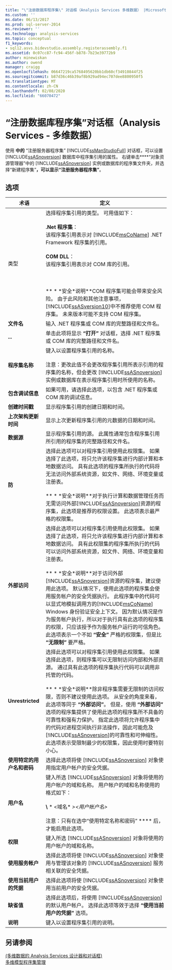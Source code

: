 ```yaml
---
title: "\"注册数据库程序集\" 对话框（Analysis Services 多维数据） |Microsoft Docs"
ms.custom: ''
ms.date: 06/13/2017
ms.prod: sql-server-2014
ms.reviewer: ''
ms.technology: analysis-services
ms.topic: conceptual
f1_keywords:
- sql12.asvs.bidevstudio.assembly.registerassembly.f1
ms.assetid: 0c07cc87-fc94-456f-b878-7b23e39772b9
author: minewiskan
ms.author: owend
manager: craigg
ms.openlocfilehash: 06647219ca5768495620bb1db60cf34910844f25
ms.sourcegitcommit: b87d36c46b39af8b929ad94ec707dee8800950f5
ms.translationtype: MT
ms.contentlocale: zh-CN
ms.lasthandoff: 02/08/2020
ms.locfileid: "66070472"
---
```

# <a name="register-database-assembly-dialog-box-analysis-services---multidimensional-data"></a>“注册数据库程序集”对话框（Analysis Services - 多维数据）
  使用 **中的** “注册服务器程序集” [!INCLUDE[ssManStudioFull](../includes/ssmanstudiofull-md.md)] 对话框，可以设置 [!INCLUDE[ssASnoversion](../includes/ssasnoversion-md.md)] 数据库中程序集引用的属性。 右键单击****“对象资源管理器”中的 [!INCLUDE[ssASnoversion](../includes/ssasnoversion-md.md)] 实例或数据库的程序集文件夹，并选择“新建程序集”****，可以显示“注册服务器程序集”****。  
  
## <a name="options"></a>选项  
  
|术语|定义|  
|----------|----------------|  
|类型 |选择程序集引用的类型。 可用值如下：<br /><br /> **.Net 程序集**： <br />                      该程序集引用表示对 [!INCLUDE[msCoName](../includes/msconame-md.md)] .NET Framework 程序集的引用。<br /><br /> **COM DLL**： <br />                      该程序集引用表示对 COM 库的引用。<br /><br /> <br /><br /> ** \* \*安全\*说明**COM 程序集可能会带来安全风险。 由于此风险和其他注意事项， [!INCLUDE[ssASversion10](../includes/ssasversion10-md.md)]中不推荐使用 COM 程序集。 未来版本可能不支持 COM 程序集。|  
|**文件名**|输入 .NET 程序集或 COM 库的完整路径和文件名。|  
|**...**|单击此项将显示 **“打开”** 对话框，选择 .NET 程序集或 COM 库的完整路径和文件名。|  
|**程序集名称**|键入以设置程序集引用的名称。<br /><br /> 注意：更改此值不会更改程序集引用所表示引用的程序集的名称，但会更改 [!INCLUDE[ssASnoversion](../includes/ssasnoversion-md.md)] 实例或数据库在表示程序集引用时所使用的名称。|  
|**包含调试信息**|如果可用，请选择此选项，以包含 .NET 程序集或 COM 库的调试信息。|  
|**创建时间戳**|显示程序集引用的创建日期和时间。|  
|**上次架构更新时间**|显示上次更新程序集引用的元数据的日期和时间。|  
|**数据源**|显示程序集引用的源。 此属性通常包含程序集引用所引用的程序集的完整路径和文件名。|  
|**防**|选择此选项可以对程序集引用使用此权限集。 如果选择了此选项，将只允许该程序集进行内部计算和本地数据访问。 具有此选项的程序集所执行的代码将无法访问外部系统资源，如文件、网络、环境变量或注册表。<br /><br /> ** \* \*安全\*说明**对于执行计算和数据管理任务而无需访问外部[!INCLUDE[ssASnoversion](../includes/ssasnoversion-md.md)]资源的程序集，此选项是推荐的权限设置。 此选项表示最严格的权限集。|  
|**外部访问**|选择此选项可以对程序集引用使用此权限集。 如果选择了此选项，将只允许该程序集进行内部计算和本地数据访问。 具有此权限集的程序集所执行的代码可以访问外部系统资源，如文件、网络、环境变量和注册表。<br /><br /> ** \* \*安全\*说明**对于访问外部[!INCLUDE[ssASnoversion](../includes/ssasnoversion-md.md)]资源的程序集，建议使用此选项。 默认情况下，使用此选项的程序集会使用服务帐户的安全凭据执行。 此程序集中的代码可以显式地模拟调用方的[!INCLUDE[msCoName](../includes/msconame-md.md)] Windows 身份验证安全上下文。 因为默认情况是作为服务帐户执行，所以对于执行具有此选项的程序集的权限，只应该授予作为服务帐户运行的可信角色。 此选项表示一个不如 **“安全”** 严格的权限集，但是比 **“无限制”** 要严格。|  
|**Unrestricted**|选择此选项可以对程序集引用使用此权限集。 如果选择此选项，则程序集可以无限制访问内部和外部资源。 通过具有此选项的程序集执行代码可以调用非托管的代码。<br /><br /> ** \* \*安全\*说明**除非程序集需要无限制的访问权限，否则不建议使用此选项。 从安全的角度来看，此选项等同于 **“外部访问”**。 但是，使用 **“外部访问”** 选项的程序集提供了使用此选项的程序集所不具备的可靠性和强有力保护。 指定此选项将允许程序集中的代码对进程空间执行非法操作，因此可能危及 [!INCLUDE[ssASnoversion](../includes/ssasnoversion-md.md)]的可靠性和可伸缩性。 此选项表示受限制最少的权限集，因此使用时要特别小心。|  
|**使用特定的用户名和密码**|选择此选项将使 [!INCLUDE[ssASnoversion](../includes/ssasnoversion-md.md)] 对象使用指定用户帐户的安全凭据。|  
|**用户名**|键入所选 [!INCLUDE[ssASnoversion](../includes/ssasnoversion-md.md)] 对象将使用的用户帐户的域和名称。 用户帐户的域和名称使用的格式如下：<br /><br /> **\\** * \<域名* *>\<用户帐户名>*<br /><br /> 注意：只有在选中“使用特定名称和密码” **** 后，才能启用此选项。|  
|**权限**|键入所选 [!INCLUDE[ssASnoversion](../includes/ssasnoversion-md.md)] 对象将使用的用户帐户的域和名称。|  
|**使用服务帐户**|选择此选项将使 [!INCLUDE[ssASnoversion](../includes/ssasnoversion-md.md)] 对象使用与管理该对象的 [!INCLUDE[ssASnoversion](../includes/ssasnoversion-md.md)] 服务相关联的安全凭据。|  
|**使用当前用户的凭据**|选择此选项将使 [!INCLUDE[ssASnoversion](../includes/ssasnoversion-md.md)] 对象使用当前用户的安全凭据。|  
|**缺省值**|选择此选项后，将使用 [!INCLUDE[ssASnoversion](../includes/ssasnoversion-md.md)]的默认用户帐户。 选择此选项等效于选择 **“使用当前用户的凭据”** 选项。|  
|**说明**|键入以设置程序集引用的说明。|  
  
## <a name="see-also"></a>另请参阅  
 [&#40;多维数据的 Analysis Services 设计器和对话框&#41;](analysis-services-designers-and-dialog-boxes-multidimensional-data.md)   
 [多维模型程序集管理](multidimensional-models/multidimensional-model-assemblies-management.md)  
  
  
